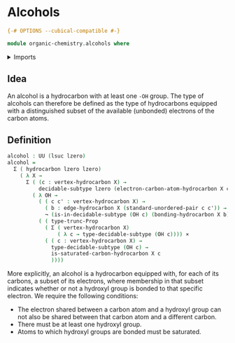 # Alcohols

```agda
{-# OPTIONS --cubical-compatible #-}

module organic-chemistry.alcohols where
```

<details><summary>Imports</summary>

```agda
open import foundation.cartesian-product-types
open import foundation.decidable-subtypes
open import foundation.dependent-pair-types
open import foundation.negation
open import foundation.propositional-truncations
open import foundation.universe-levels
open import foundation.unordered-pairs

open import organic-chemistry.hydrocarbons
open import organic-chemistry.saturated-carbons
```

</details>

## Idea

An alcohol is a hydrocarbon with at least one `-OH` group. The type of alcohols
can therefore be defined as the type of hydrocarbons equipped with a
distinguished subset of the available (unbonded) electrons of the carbon atoms.

## Definition

```agda
alcohol : UU (lsuc lzero)
alcohol =
  Σ ( hydrocarbon lzero lzero)
    ( λ X →
      Σ ( (c : vertex-hydrocarbon X) →
          decidable-subtype lzero (electron-carbon-atom-hydrocarbon X c))
        ( λ OH →
          ( ( c c' : vertex-hydrocarbon X) →
            ( b : edge-hydrocarbon X (standard-unordered-pair c c')) →
            ¬ (is-in-decidable-subtype (OH c) (bonding-hydrocarbon X b))) ×
          ( ( type-trunc-Prop
            ( Σ ( vertex-hydrocarbon X)
                ( λ c → type-decidable-subtype (OH c)))) ×
            ( ( c : vertex-hydrocarbon X) →
              type-decidable-subtype (OH c) →
              is-saturated-carbon-hydrocarbon X c
              ))))
```

More explicitly, an alcohol is a hydrocarbon equipped with, for each of its
carbons, a subset of its electrons, where membership in that subset indicates
whether or not a hydroxyl group is bonded to that specific electron. We require
the following conditions:

- The electron shared between a carbon atom and a hydroxyl group can not also be
  shared between that carbon atom and a different carbon.
- There must be at least one hydroxyl group.
- Atoms to which hydroxyl groups are bonded must be saturated.
